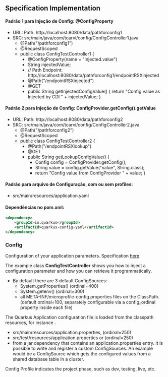 ## Specification Implementation

#### Padrão 1 para Injeção de Config: @ConfigProperty
- URL: Path: http://localhost:8080/data/pathforconfig1
- SRC: src/main/java/com/tcarvi/config/ConfigController1.java
    - @Path("/pathforconfig1")
    - @RequestScoped
    - public class ConfigTestController1 {
        - @ConfigProperty(name = "injected.value")
        - String injectedValue;
        - // Path Endpoint: http://localhost:8080/data/pathforconfig1/endpointRSXinjected
        - @Path("/endpointRSXinjected")
        - @GET
        - public String getInjectedConfigValue() { return "Config value as Injected by CDI " + injectedValue; }

#### Padrão 2 para Injeção de Config: ConfigProvider.getConfig().getValue
- URL: Path: http://localhost:8080/data/pathforconfig2
- SRC: src/main/java/com/tcarvi/config/ConfigController2.java
    - @Path("/pathforconfig2")
    - @RequestScoped
    - public class ConfigTestController2 {
        - @Path("/endpointRSXlookup")
        - @GET
        - public String getLookupConfigValue() {
            - Config config = ConfigProvider.getConfig();
            - String value = config.getValue("value", String.class);
            - return "Config value from ConfigProvider " + value; }

#### Padrão para arquivo de Configuração, com ou sem profiles:
- src/main/resources/application.yaml

#### Dependências no pom.xml:
```xml
<dependency>
    <groupId>io.quarkus</groupId>
    <artifactId>quarkus-config-yaml</artifactId>
</dependency>
```



### Config

Configuration of your application parameters. Specification [here](https://microprofile.io/project/eclipse/microprofile-config)

The example class **ConfigTestController** shows you how to inject a configuration parameter and how you can retrieve it programmatically.

- By default there are 3 default ConfigSources:
    - System.getProperties() (ordinal=400)
    - System.getenv() (ordinal=300)
    - all META-INF/microprofile-config.properties files on the ClassPath. (default ordinal=100, separately configurable via a config_ordinal property inside each file)

The Quarkus Application configuration file is loaded from the classpath resources, for instance .
- src/main/resources/application.properties,  (ordinal=250)
- src/test/resources/application.properties or  (ordinal=250)
- from a jar dependency that contains an application.properties entry.
It is possible to write and register a custom ConfigSources. An example would be a ConfigSource which gets the configured values from a shared database table in a cluster.


Config Profile indicates the project phase, such as dev, testing, live, etc.

